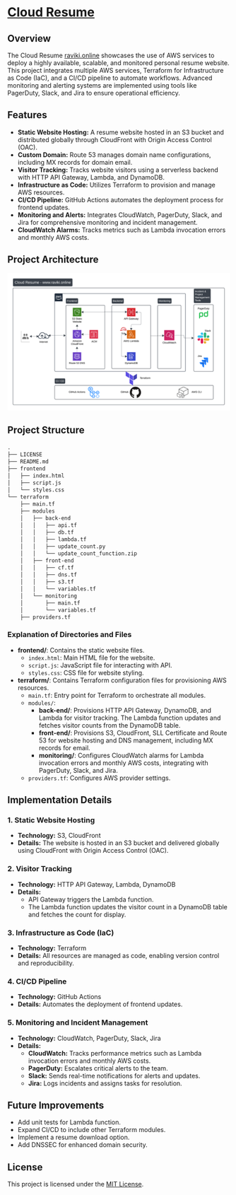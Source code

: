 # [Cloud Resume](https://raviki.online)

## Overview

The Cloud Resume [raviki.online](https://raviki.online) showcases the use of AWS services to deploy a highly available, scalable, and monitored personal resume website. This project integrates multiple AWS services, Terraform for Infrastructure as Code (IaC), and a CI/CD pipeline to automate workflows. Advanced monitoring and alerting systems are implemented using tools like PagerDuty, Slack, and Jira to ensure operational efficiency.

## Features

- **Static Website Hosting:** A resume website hosted in an S3 bucket and distributed globally through CloudFront with Origin Access Control (OAC).
- **Custom Domain:** Route 53 manages domain name configurations, including MX records for domain email.
- **Visitor Tracking:** Tracks website visitors using a serverless backend with HTTP API Gateway, Lambda, and DynamoDB.
- **Infrastructure as Code:** Utilizes Terraform to provision and manage AWS resources.
- **CI/CD Pipeline:** GitHub Actions automates the deployment process for frontend updates.
- **Monitoring and Alerts:** Integrates CloudWatch, PagerDuty, Slack, and Jira for comprehensive monitoring and incident management.
- **CloudWatch Alarms:** Tracks metrics such as Lambda invocation errors and monthly AWS costs.

## Project Architecture

![alt text](<Architecture Diagram.png>)

## Project Structure

```plaintext
.
├── LICENSE
├── README.md
├── frontend
│   ├── index.html
│   ├── script.js
│   └── styles.css
└── terraform
    ├── main.tf
    ├── modules
    │   ├── back-end
    │   │   ├── api.tf
    │   │   ├── db.tf
    │   │   ├── lambda.tf
    │   │   ├── update_count.py
    │   │   └── update_count_function.zip
    │   ├── front-end
    │   │   ├── cf.tf
    │   │   ├── dns.tf
    │   │   ├── s3.tf
    │   │   └── variables.tf
    │   └── monitoring
    │       ├── main.tf
    │       └── variables.tf
    ├── providers.tf
```

### Explanation of Directories and Files

- **frontend/**: Contains the static website files.
  - `index.html`: Main HTML file for the website.
  - `script.js`: JavaScript file for interacting with API.
  - `styles.css`: CSS file for website styling.
- **terraform/**: Contains Terraform configuration files for provisioning AWS resources.
  - `main.tf`: Entry point for Terraform to orchestrate all modules.
  - `modules/`:
    - **back-end/**: Provisions HTTP API Gateway, DynamoDB, and Lambda for visitor tracking. The Lambda function updates and fetches visitor counts from the DynamoDB table.
    - **front-end/**: Provisions S3, CloudFront, SLL Certificate and Route 53 for website hosting and DNS management, including MX records for email.
    - **monitoring/**: Configures CloudWatch alarms for Lambda invocation errors and monthly AWS costs, integrating with PagerDuty, Slack, and Jira.
  - `providers.tf`: Configures AWS provider settings.


## Implementation Details

### 1. **Static Website Hosting**
- **Technology:** S3, CloudFront
- **Details:** The website is hosted in an S3 bucket and delivered globally using CloudFront with Origin Access Control (OAC).

### 2. **Visitor Tracking**
- **Technology:** HTTP API Gateway, Lambda, DynamoDB
- **Details:**
  - API Gateway triggers the Lambda function.
  - The Lambda function updates the visitor count in a DynamoDB table and fetches the count for display.

### 3. **Infrastructure as Code (IaC)**
- **Technology:** Terraform
- **Details:** All resources are managed as code, enabling version control and reproducibility.

### 4. **CI/CD Pipeline**
- **Technology:** GitHub Actions
- **Details:** Automates the deployment of frontend updates.

### 5. **Monitoring and Incident Management**
- **Technology:** CloudWatch, PagerDuty, Slack, Jira
- **Details:**
  - **CloudWatch:** Tracks performance metrics such as Lambda invocation errors and monthly AWS costs.
  - **PagerDuty:** Escalates critical alerts to the team.
  - **Slack:** Sends real-time notifications for alerts and updates.
  - **Jira:** Logs incidents and assigns tasks for resolution.

## Future Improvements

- Add unit tests for Lambda function.
- Expand CI/CD to include other Terraform modules.
- Implement a resume download option.
- Add DNSSEC for enhanced domain security.

## License

This project is licensed under the [MIT License](LICENSE).
